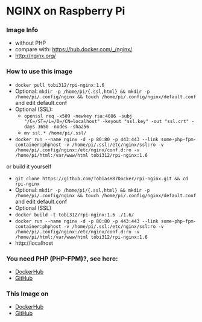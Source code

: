 # NGINX on Raspberry Pi

### Image Info
* without PHP
* compare with: https://hub.docker.com/_/nginx/
* http://nginx.org/

### How to use this image
* ``` docker pull tobi312/rpi-nginx:1.6 ```
* Optional: ``` mkdir -p /home/pi/{.ssl,html} && mkdir -p /home/pi/.config/nginx && touch /home/pi/.config/nginx/default.conf ``` and edit default.conf
* Optional (SSL): 
	* ``` openssl req -x509 -newkey rsa:4086 -subj "/C=/ST=/L=/O=/CN=localhost" -keyout "ssl.key" -out "ssl.crt" -days 3650 -nodes -sha256 ```
	* ``` mv ssl.* /home/pi/.ssl/ ```
* ``` docker run --name nginx -d -p 80:80 -p 443:443 --link some-php-fpm-container:phphost -v /home/pi/.ssl:/etc/nginx/ssl:ro -v /home/pi/.config/nginx:/etc/nginx/conf.d:ro -v /home/pi/html:/var/www/html tobi312/rpi-nginx:1.6 ``` 

or build it yourself
* ``` git clone https://github.com/TobiasH87Docker/rpi-nginx.git && cd rpi-nginx ```
* Optional: ``` mkdir -p /home/pi/{.ssl,html} && mkdir -p /home/pi/.config/nginx && touch /home/pi/.config/nginx/default.conf ``` and edit default.conf
* Optional (SSL)
* ``` docker build -t tobi312/rpi-nginx:1.6 ./1.6/ ``` 
* ``` docker run --name nginx -d -p 80:80 -p 443:443 --link some-php-fpm-container:phphost -v /home/pi/.ssl:/etc/nginx/ssl:ro -v /home/pi/.config/nginx:/etc/nginx/conf.d:ro -v /home/pi/html:/var/www/html tobi312/rpi-nginx:1.6 ``` 
* http://localhost 

### You need PHP (PHP-FPM)?, see here: 
* [DockerHub](https://hub.docker.com/r/tobi312/rpi-php/)
* [GitHub](https://github.com/TobiasH87Docker/rpi-php)

### This Image on
* [DockerHub](https://hub.docker.com/r/tobi312/rpi-nginx/)
* [GitHub](https://github.com/TobiasH87Docker/rpi-nginx)
